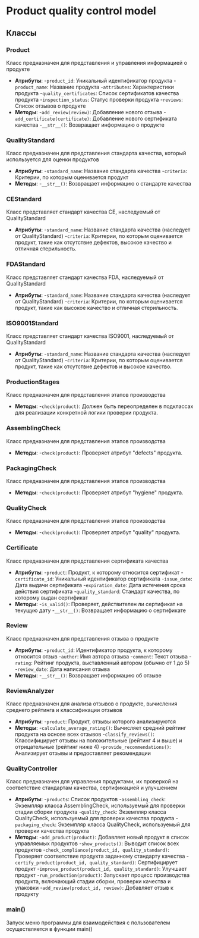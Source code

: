 # Product quality control model

## Классы 

### Product
Класс предназначен для представления и управления информацией о продукте
- **Атрибуты**:
    -`product_id`: Уникальный идентификатор продукта
    -`product_name`: Название продукта
    -`attributes`: Характеристики продукта
    -`quality_certificates`: Список сертификатов качества продукта
    -`inspection_status`: Статус проверки продукта
    -`reviews`: Список отзывов о продукте
- **Методы**:
    -`add_review(review)`: Добавление нового отзыва
    -`add_certificate(certificate)`: Добавление нового сертификата качества
    -`__str__()`: Возвращает информацию о продукте

### QualityStandard
Класс предназначен для представления стандарта качества, который используется для оценки продуктов
- **Атрибуты**:
    -`standard_name`: Название стандарта качества
    -`criteria`: Критерии, по которым оценивается продукт
- **Методы**:
    -`__str__()`: Возвращает информацию о стандарте качества

### CEStandard
Класс представляет стандарт качества CE, наследуемый от QualityStandard
- **Атрибуты**:
    -`standard_name`: Название стандарта качества (наследует от QualityStandard)
    -`criteria`: Критерии, по которым оценивается продукт, такие как отсутствие дефектов, высокое качество и отличная стерильность.

### FDAStandard
Класс представляет стандарт качества FDA, наследуемый от QualityStandard
- **Атрибуты**:
    -`standard_name`: Название стандарта качества (наследует от QualityStandard)
    -`criteria`: Критерии, по которым оценивается продукт, такие как высокое качество и отличная стерильность.

### ISO9001Standard
Класс представляет стандарт качества ISO9001, наследуемый от QualityStandard
- **Атрибуты**:
    -`standard_name`: Название стандарта качества (наследует от QualityStandard)
    -`criteria`: Критерии, по которым оценивается продукт, такие как отсутствие дефектов и высокое качество.

### ProductionStages
Класс предназначен для представления этапов производства
- **Методы**:
    -`check(product)`: Должен быть переопределен в подклассах для реализации конкретной логики проверки продукта.

### AssemblingCheck
Класс предназначен для представления этапов производства
- **Методы**:
    -`check(product)`: Проверяет атрибут "defects" продукта.

### PackagingCheck
Класс предназначен для представления этапов производства
- **Методы**:
    -`check(product)`: Проверяет атрибут "hygiene" продукта.

### QualityCheck
Класс предназначен для представления этапов производства
- **Методы**:
    -`check(product)`: Проверяет атрибут "quality" продукта.

### Certificate
Класс предназначен для представления сертификата качества
- **Атрибуты**:
    -`product`: Продукт, к которому относится сертификат
    -`certificate_id`: Уникальный идентификатор сертификата
    -`issue_date`: Дата выдачи сертификата
    -`expiration_date`: Дата истечения срока действия сертификата
    -`quality_standard`: Стандарт качества, по которому выдан сертификат
- **Методы**:
    -`is_valid()`:  Проверяет, действителен ли сертификат на текущую дату
    -`__str__()`: Возвращает информацию о сертификате

### Review
Класс предназначен для представления отзыва о продукте
- **Атрибуты**:
    -`product_id`: Идентификатор продукта, к которому относится отзыв
    -`author`: Имя автора отзыва
    -`comment`: Текст отзыва
    -`rating`: Рейтинг продукта, выставленный автором (обычно от 1 до 5)
    -`review_date`: Дата написания отзыва
- **Методы**:
    -`__str__()`: Возвращает информацию об отзыве

### ReviewAnalyzer
Класс предназначен для анализа отзывов о продукте, вычисления среднего рейтинга и классификации отзывов
- **Атрибуты**:
    -`product`: Продукт, отзывы которого анализируются
- **Методы**:
    -`calculate_average_rating()`: Вычисляет средний рейтинг продукта на основе всех отзывов
    -`classify_reviews()`: Классифицирует отзывы на положительные (рейтинг 4 и выше) и отрицательные (рейтинг ниже 4)
    -`provide_recommendations()`:  Анализирует отзывы и предоставляет рекомендации
    
### QualityController
Класс предназначен для управления продуктами, их проверкой на соответствие стандартам качества, сертификацией и улучшением
- **Атрибуты**:
    -`products`: Список продуктов
    -`assembling_check`: Экземпляр класса AssemblingCheck, используемый для проверки стадии сборки продукта
    -`quality_check`: Экземпляр класса QualityCheck, используемый для проверки качества продукта
    -`packaging_check`: Экземпляр класса QualityCheck, используемый для проверки качества продукта
- **Методы**:
    -`add_product(product)`: Добавляет новый продукт в список управляемых продуктов
    -`show_products()`: Выводит список всех продуктов
    -`check_compliance(product_id, quality_standard)`: Проверяет соответствие продукта заданному стандарту качества
    -`certify_product(product_id, quality_standard)`: Сертифицирует продукт
    -`improve_product(product_id, quality_standard)`: Улучшает продукт
    -`run_production(product)`: Запускает процесс производства продукта, включающий стадии сборки, проверки качества и упаковки
    -`add_review(product_id, review)`: Добавляет отзыв к продукту

### main()
Запуск меню программы для взаимодействия с пользователем осуществляется в функции main()